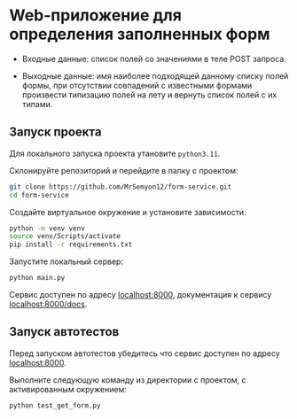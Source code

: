 # Web-приложение для определения заполненных форм

* Входные данные: список полей со значениями в теле POST запроса.

* Выходные данные: имя наиболее подходящей данному списку полей формы, при отсутствии совпадений с известными формами произвести типизацию полей на лету и вернуть список полей с их типами.

##  Запуск проекта

Для локального запуска проекта утановите `python3.11`.

Склонируйте репозиторий и перейдите в папку с проектом:

```bash
git clone https://github.com/MrSemyon12/form-service.git
cd form-service
```

Создайте виртуальное окружение и установите зависимости:

```bash
python -m venv venv
source venv/Scripts/activate
pip install -r requirements.txt
```

Запустите локальный сервер:

```bash
python main.py
```

Сервис доступен по адресу [localhost:8000](http://localhost:8000), документация к сервису [localhost:8000/docs](http://localhost:8000/docs).

##  Запуск автотестов

Перед запуском автотестов убедитесь что сервис доступен по адресу [localhost:8000](http://localhost:8000).

Выполните следующую команду из директории с проектом, c активированным окружением:

```bash
python test_get_form.py
```
